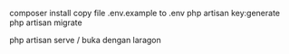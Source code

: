 composer install
copy file .env.example to .env
php artisan key:generate
php artisan migrate

php artisan serve / buka dengan laragon

